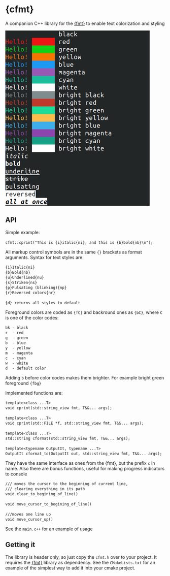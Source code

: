 # {cfmt}

A companion C++ library for the [{fmt}](https://github.com/fmtlib/fmt) to enable text colorization and styling

![example](apng_example.png)

## API

Simple example:

`cfmt::cprint("This is {i}italic{ni}, and this is {b}bold{nb}\n");`

All markup control symbols are in the same `{}` brackets as format arguments.
Syntax for text styles are:

```
{i}Italic{ni}
{b}Bold{nb}
{u}Underlined{nu}
{s}Striken{ns}
{p}Pulsating (blinking){np}
{r}Reversed colors{nr}

{d} returns all styles to default
```

Foreground colors are coded as `{fC}` and backround ones as `{bC}`,
where `C` is one of the color codes:

```
bk - black
r  - red
g  - green
b  - blue
y  - yellow
m  - magenta
c  - cyan
w  - white
d  - default color
```

Adding `b` before color codes makes them brighter. For example bright green foreground `{fbg}`

Implemented functions are:

```
template<class ...T>
void cprint(std::string_view fmt, T&&... args);

template<class ...T>
void cprint(std::FILE *f, std::string_view fmt, T&&... args);

template<class ...T>
std::string cformat(std::string_view fmt, T&&... args);

template<typename OutputIt, typename ...T>
OutputIt cformat_to(OutputIt out, std::string_view fmt, T&&... args);
```

They have the same interface as ones from the {fmt}, but the prefix `c` in name. Also there are bonus functions, useful for making progress indicators to console

```
/// moves the cursor to the beginning of current line,
/// clearing everything in its path
void clear_to_begining_of_line()

void move_cursor_to_begining_of_line()

///moves one line up
void move_cursor_up()
```

See the `main.c++` for an example of usage

## Getting it

The library is header only, so just copy the `cfmt.h` over to your project. It requires the [{fmt}](https://github.com/fmtlib/fmt) library as dependency. See the `CMakeLists.txt` for an example of the simplest way to add it into your cmake project.

